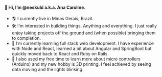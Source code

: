 #### 👋 Hi, I’m @neskuld a.k.a. Ana Caroline.
- 🌎 I currently live in Minas Gerais, Brazil.
- 🛠 I'm interested in building things. Anything and everything. I just really enjoy taking projects off the ground and (when possible) bringing them to completion.
- 🌱 I’m currently learning full stack web development. I have experience with Node and React, learned a bit about Angular and SpringBoot but quickly moved back to React and Ruby on Rails.
- 💞️ I also used my free time to learn more about micro controllers (Arduino) and my new hobby is 3D printing. I feel achieved by seeing data moving and the lights blinking.
